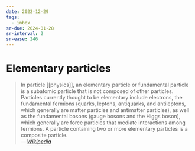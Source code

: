 ```yaml
---
date: 2022-12-29
tags:
  - inbox
sr-due: 2024-01-28
sr-interval: 2
sr-ease: 246
---
```


# Elementary particles

> In particle [[physics]], an elementary particle or fundamental particle is a
> subatomic particle that is not composed of other particles. Particles
> currently thought to be elementary include electrons, the fundamental fermions
> (quarks, leptons, antiquarks, and antileptons, which generally are matter
> particles and antimatter particles), as well as the fundamental bosons (gauge
> bosons and the Higgs boson), which generally are force particles that mediate
> interactions among fermions. A particle containing two or more elementary
> particles is a composite particle.\
> — <cite>[Wikipedia](https://en.wikipedia.org/wiki/Elementary_particle)</cite>
